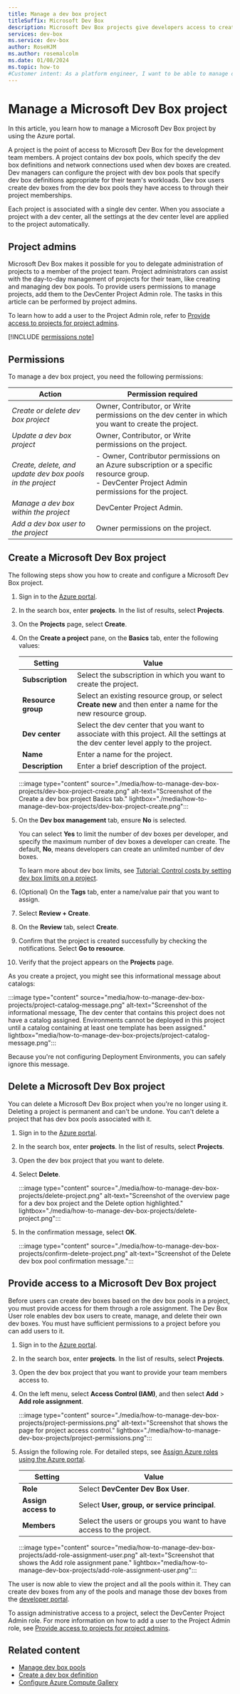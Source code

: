 ```yaml
---
title: Manage a dev box project
titleSuffix: Microsoft Dev Box
description: Microsoft Dev Box projects give developers access to create their dev boxes. Learn how to create and delete dev box projects.
services: dev-box
ms.service: dev-box
author: RoseHJM
ms.author: rosemalcolm
ms.date: 01/08/2024
ms.topic: how-to
#Customer intent: As a platform engineer, I want to be able to manage dev box projects so that I can provide appropriate dev boxes to my users. -->
---
```


# Manage a Microsoft Dev Box project

In this article, you learn how to manage a Microsoft Dev Box project by using the Azure portal.

A project is the point of access to Microsoft Dev Box for the development team members. A project contains dev box pools, which specify the dev box definitions and network connections used when dev boxes are created. Dev managers can configure the project with dev box pools that specify dev box definitions appropriate for their team's workloads. Dev box users create dev boxes from the dev box pools they have access to through their project memberships.

Each project is associated with a single dev center. When you associate a project with a dev center, all the settings at the dev center level are applied to the project automatically. 

## Project admins

Microsoft Dev Box makes it possible for you to delegate administration of projects to a member of the project team. Project administrators can assist with the day-to-day management of projects for their team, like creating and managing dev box pools. To provide users permissions to manage projects, add them to the DevCenter Project Admin role. The tasks in this article can be performed by project admins. 

To learn how to add a user to the Project Admin role, refer to [Provide access to projects for project admins](how-to-project-admin.md).

[!INCLUDE [permissions note](./includes/note-permission-to-create-dev-box.md)]

## Permissions

To manage a dev box project, you need the following permissions:

| Action | Permission required |
|---|---|
| _Create or delete dev box project_ | Owner, Contributor, or Write permissions on the dev center in which you want to create the project. |
| _Update a dev box project_ | Owner, Contributor, or Write permissions on the project. |
| _Create, delete, and update dev box pools in the project_ |- Owner, Contributor permissions on an Azure subscription or a specific resource group. </br> - DevCenter Project Admin permissions for the project.|
| _Manage a dev box within the project_ | DevCenter Project Admin. |
| _Add a dev box user to the project_ | Owner permissions on the project. |

## Create a Microsoft Dev Box project

The following steps show you how to create and configure a Microsoft Dev Box project.

1. Sign in to the [Azure portal](https://portal.azure.com).

1. In the search box, enter **projects**. In the list of results, select **Projects**.

1. On the **Projects** page, select **Create**.
 
1. On the **Create a project** pane, on the **Basics** tab, enter the following values:

   | Setting | Value |
   |---|---|
   | **Subscription** | Select the subscription in which you want to create the project. |
   | **Resource group** | Select an existing resource group, or select **Create new** and then enter a name for the new resource group. |
   | **Dev center** | Select the dev center that you want to associate with this project. All the settings at the dev center level apply to the project. |
   | **Name** | Enter a name for the project. |
   | **Description** | Enter a brief description of the project. |

   :::image type="content" source="./media/how-to-manage-dev-box-projects/dev-box-project-create.png" alt-text="Screenshot of the Create a dev box project Basics tab." lightbox="./media/how-to-manage-dev-box-projects/dev-box-project-create.png":::

1. On the **Dev box management** tab, ensure **No** is selected.

   You can select **Yes** to limit the number of dev boxes per developer, and specify the maximum number of dev boxes a developer can create. The default, **No**, means developers can create an unlimited number of dev boxes.

   To learn more about dev box limits, see [Tutorial: Control costs by setting dev box limits on a project](./tutorial-dev-box-limits.md).

1. (Optional) On the **Tags** tab, enter a name/value pair that you want to assign.

1. Select **Review + Create**.

1. On the **Review** tab, select **Create**.

1. Confirm that the project is created successfully by checking the notifications. Select **Go to resource**.

1. Verify that the project appears on the **Projects** page.
 
As you create a project, you might see this informational message about catalogs: 

:::image type="content" source="media/how-to-manage-dev-box-projects/project-catalog-message.png" alt-text="Screenshot of the informational message, The dev center that contains this project does not have a catalog assigned. Environments cannot be deployed in this project until a catalog containing at least one template has been assigned." lightbox="media/how-to-manage-dev-box-projects/project-catalog-message.png":::

Because you're not configuring Deployment Environments, you can safely ignore this message.

## Delete a Microsoft Dev Box project

You can delete a Microsoft Dev Box project when you're no longer using it. Deleting a project is permanent and can't be undone. You can't delete a project that has dev box pools associated with it.

1. Sign in to the [Azure portal](https://portal.azure.com).

1. In the search box, enter **projects**. In the list of results, select **Projects**.

1. Open the dev box project that you want to delete.
  
1. Select **Delete**.
 
   :::image type="content" source="./media/how-to-manage-dev-box-projects/delete-project.png" alt-text="Screenshot of the overview page for a dev box project and the Delete option highlighted." lightbox="./media/how-to-manage-dev-box-projects/delete-project.png":::

1. In the confirmation message, select **OK**.

   :::image type="content" source="./media/how-to-manage-dev-box-projects/confirm-delete-project.png" alt-text="Screenshot of the Delete dev box pool confirmation message.":::

## Provide access to a Microsoft Dev Box project

Before users can create dev boxes based on the dev box pools in a project, you must provide access for them through a role assignment. The Dev Box User role enables dev box users to create, manage, and delete their own dev boxes. You must have sufficient permissions to a project before you can add users to it.

1. Sign in to the [Azure portal](https://portal.azure.com).
 
1. In the search box, enter **projects**. In the list of results, select **Projects**.

1. Open the dev box project that you want to provide your team members access to.

1. On the left menu, select **Access Control (IAM)**, and then select **Add** > **Add role assignment**.

   :::image type="content" source="./media/how-to-manage-dev-box-projects/project-permissions.png" alt-text="Screenshot that shows the page for project access control." lightbox="./media/how-to-manage-dev-box-projects/project-permissions.png":::

1. Assign the following role. For detailed steps, see [Assign Azure roles using the Azure portal](../role-based-access-control/role-assignments-portal.yml).
    
   | Setting | Value |
   |---|---|
   | **Role** | Select **DevCenter Dev Box User**. |
   | **Assign access to** | Select **User, group, or service principal**. |
   | **Members** | Select the users or groups you want to have access to the project. |

   :::image type="content" source="media/how-to-manage-dev-box-projects/add-role-assignment-user.png" alt-text="Screenshot that shows the Add role assignment pane." lightbox="media/how-to-manage-dev-box-projects/add-role-assignment-user.png":::

The user is now able to view the project and all the pools within it. They can create dev boxes from any of the pools and manage those dev boxes from the [developer portal](https://aka.ms/devbox-portal).

To assign administrative access to a project, select the DevCenter Project Admin role. For more information on how to add a user to the Project Admin role, see [Provide access to projects for project admins](how-to-project-admin.md).

## Related content

- [Manage dev box pools](./how-to-manage-dev-box-pools.md)
- [Create a dev box definition](quickstart-configure-dev-box-service.md#create-a-dev-box-definition)
- [Configure Azure Compute Gallery](./how-to-configure-azure-compute-gallery.md)